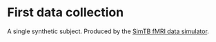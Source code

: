 # First data collection

A single synthetic subject. Produced by the [SimTB fMRI data simulator](https://trendscenter.org/software/simtb/).

